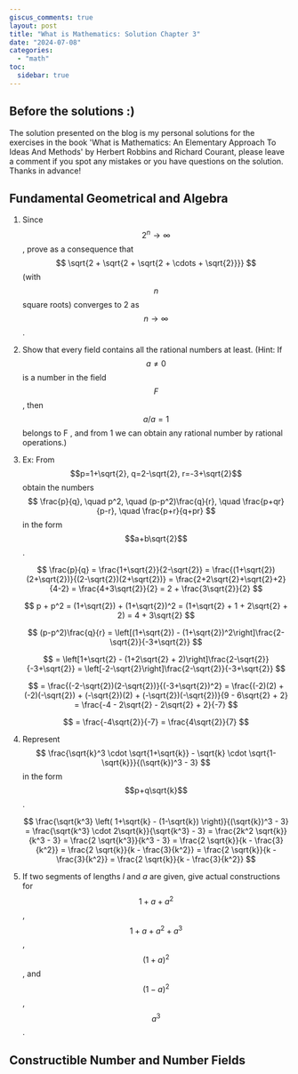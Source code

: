 ```yaml
---
giscus_comments: true
layout: post
title: "What is Mathematics: Solution Chapter 3"
date: "2024-07-08"
categories: 
  - "math"
toc:
  sidebar: true
---
```


## Before the solutions :) 
The solution presented on the blog is my personal solutions for the exercises in the book 'What is Mathematics: An Elementary Approach To Ideas And Methods' by Herbert Robbins and Richard Courant,  please leave a comment if you spot any mistakes or you have questions on the solution. Thanks in advance! 

## Fundamental Geometrical and Algebra 
1. Since $$2^n \rightarrow \infty $$, prove as a consequence that 
$$
\sqrt{2 + \sqrt{2 + \sqrt{2 + \cdots + \sqrt{2}}}}
$$
(with $$ n $$ square roots) converges to 2 as $$ n \rightarrow \infty $$.


2. Show that every field contains all the rational numbers at least. (Hint: If $$a \neq 0$$ is a number in the field $$F$$ , then $$a/a = 1$$ belongs to F , and from 1 we can obtain any rational number by rational operations.)


3. Ex: From $$p=1+\sqrt{2}, q=2-\sqrt{2}, r=-3+\sqrt{2}$$ obtain the numbers
$$
\frac{p}{q}, \quad p^2, \quad (p-p^2)\frac{q}{r}, \quad \frac{p+qr}{p-r}, \quad \frac{p+r}{q+pr}
$$
in the form $$a+b\sqrt{2}$$.

    $$
    \frac{p}{q} = \frac{1+\sqrt{2}}{2-\sqrt{2}} = \frac{(1+\sqrt{2})(2+\sqrt{2})}{(2-\sqrt{2})(2+\sqrt{2})} = \frac{2+2\sqrt{2}+\sqrt{2}+2}{4-2} = \frac{4+3\sqrt{2}}{2} = 2 + \frac{3\sqrt{2}}{2}
    $$

    $$
    p + p^2 = (1+\sqrt{2}) + (1+\sqrt{2})^2 = (1+\sqrt{2} + 1 + 2\sqrt{2} + 2) = 4 + 3\sqrt{2}
    $$

    $$
    (p-p^2)\frac{q}{r} = \left[(1+\sqrt{2}) - (1+\sqrt{2})^2\right]\frac{2-\sqrt{2}}{-3+\sqrt{2}}
    $$

    $$
    = \left[1+\sqrt{2} - (1+2\sqrt{2} + 2)\right]\frac{2-\sqrt{2}}{-3+\sqrt{2}} = \left[-2-\sqrt{2}\right]\frac{2-\sqrt{2}}{-3+\sqrt{2}}
    $$

    $$
    = \frac{(-2-\sqrt{2})(2-\sqrt{2})}{(-3+\sqrt{2})^2} = \frac{(-2)(2) + (-2)(-\sqrt{2}) + (-\sqrt{2})(2) + (-\sqrt{2})(-\sqrt{2})}{9 - 6\sqrt{2} + 2} = \frac{-4 - 2\sqrt{2} - 2\sqrt{2} + 2}{-7}
    $$

    $$
    = \frac{-4\sqrt{2}}{-7} = \frac{4\sqrt{2}}{7}
    $$

4.  Represent 
    $$
    \frac{\sqrt{k}^3 \cdot \sqrt{1+\sqrt{k}} - \sqrt{k} \cdot \sqrt{1-\sqrt{k}}}{(\sqrt{k})^3 - 3}
    $$
    in the form $$p+q\sqrt{k}$$.

    $$
    \frac{\sqrt{k^3} \left( 1+\sqrt{k} - (1-\sqrt{k}) \right)}{(\sqrt{k})^3 - 3}
    = \frac{\sqrt{k^3} \cdot 2\sqrt{k}}{\sqrt{k^3} - 3}
    = \frac{2k^2 \sqrt{k}}{k^3 - 3}
    = \frac{2 \sqrt{k^3}}{k^3 - 3}
    = \frac{2 \sqrt{k}}{k - \frac{3}{k^2}}
    = \frac{2 \sqrt{k}}{k - \frac{3}{k^2}}
    = \frac{2 \sqrt{k}}{k - \frac{3}{k^2}}
    = \frac{2 \sqrt{k}}{k - \frac{3}{k^2}}
    $$

5. If two segments of lengths $l$ and $a$ are given, give actual constructions for $$1 + a + a^2$$, $$1 + a + a^2 + a^3$$, $$(1+a)^2$$, and $$(1-a)^2$$, $$a^3$$.

    <script type="text/tikz">
    \begin{tikzpicture}
        \draw[thick] (0,0) node[left] {$O$} -- (4,0) node[right] {$A$} -- (3,2) node[above] {$B$} -- cycle;
        \draw[dashed] (0,0) -- (2.5,1) node[above] {$D$} -- (4,0);
        \node at (2.5,1) {$a$};
        \node at (3.5,1) {$1$};
        \node at (1.25,0.5) {$a$};
    \end{tikzpicture}
    </script>
  


## Constructible Number and Number Fields 

